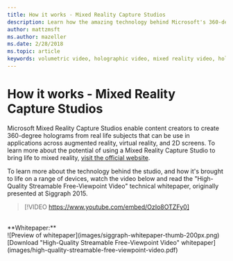 ```yaml
---
title: How it works - Mixed Reality Capture Studios
description: Learn how the amazing technology behind Microsoft's 360-degree holographic video capture works.
author: mattzmsft
ms.author: mazeller
ms.date: 2/28/2018
ms.topic: article
keywords: volumetric video, holographic video, mixed reality video, hologram
---
```




# How it works - Mixed Reality Capture Studios

Microsoft Mixed Reality Capture Studios enable content creators to create 360-degree holograms from real life subjects that can be use in applications across augmented reality, virtual reality, and 2D screens. To learn more about the potential of using a Mixed Reality Capture Studio to bring life to mixed reality, [visit the official website](https://www.microsoft.com/en-us/mixed-reality/capture-studios).

To learn more about the technology behind the studio, and how it's brought to life on a range of devices, watch the video below and read the "High-Quality Streamable Free-Viewpoint Video" technical whitepaper, originally presented at Siggraph 2015.
<br>
>[!VIDEO https://www.youtube.com/embed/OzIo8OTZFy0]
<br>
**Whitepaper:**<br>
![Preview of whitepaper](images/siggraph-whitepaper-thumb-200px.png)<br>
[Download "High-Quality Streamable Free-Viewpoint Video" whitepaper](images/high-quality-streamable-free-viewpoint-video.pdf)
